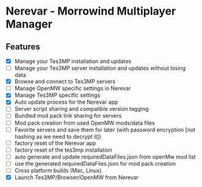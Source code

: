 # Nerevar - Morrowind Multiplayer Manager

## Features

- [x] Manage your Tes3MP installation and updates
- [ ] Manage your Tes3MP server installation and updates without losing data
- [x] Browse and connect to Tes3MP servers
- [ ] Manage OpenMW specific settings in Nerevar
- [x] Manage Tes3MP specific settings
- [x] Auto update process for the Nerevar app
- [ ] Server script sharing and compatible version tagging
- [ ] Bundled mod pack link sharing for servers
- [ ] Mod pack creation from used OpenMW mods/data files
- [ ] Favorite servers and save them for later (with password encryption [not hashing as we need to decrypt it])
- [ ] factory reset of the Nerevar app
- [ ] factory reset of the tes3mp installation
- [ ] auto generate and update requiredDataFiles.json from openMw mod list
- [ ] use the generated requiredDataFiles.json for mod pack creation
- [ ] Cross platform builds (Mac, Linux)
- [x] Launch Tes3MP/Browser/OpenMW from Nerevar
